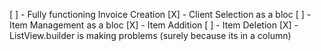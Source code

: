 [ ] - Fully functioning Invoice Creation
    [X] - Client Selection as a bloc
    [ ] - Item Management as a bloc
        [X] - Item Addition
        [ ] - Item Deletion
        [X] - ListView.builder is making problems (surely because its in a column)
